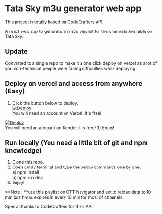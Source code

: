 # Tata Sky m3u generator web app
This project is totally based on CodeCrafters API.

A react web app to generate an m3u playlist for the channels Available on Tata Sky.

## Update
Converted to a single repo to make it a one click deploy on vercel as a lot of you non-technical people were facing difficulties while deploying.
## Deploy on vercel and access from anywhere (Easy)
1) Click the button below to deploy.<br>
<a href="https://vercel.com/new/clone?repository-url=https://github.com/lalitjoshi06/Tplay_All.git"><img src="https://vercel.com/button" alt="Deploy"/></a><br>
You will need an account on Vercel. It's free!

<a href="https://render.com/deploy?repo=https://github.com/lalitjoshi06/Tplay_All.git"><img src="https://i.imgur.com/JkdoWmY.png" alt="Deploy"/></a><br>
You will need an account on Render. It's free!
3) Enjoy!
## Run locally (You need a little bit of git and npm knowledge)
1) Clone this repo.
2) Open cmd / terminal and type the below commands one by one.<br>
a) npm install<br>
b) npm run dev
3) Enjoy!

**Note : **use this playlist on OTT Navigator and set to reload data to 10 min bcz hmac expires in every 10 min for most of channels.           
        
Special thanks to CodeCrafters for their API.

